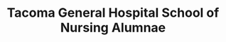 ---
layout: repo
title: "Tacoma General Hospital School of Nursing Alumnae"
id: 25201
permalink: repos/25201/
---